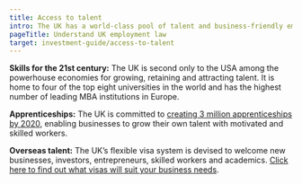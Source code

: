 ```yaml
---
title: Access to talent
intro: The UK has a world-class pool of talent and business-friendly employment laws. You can also bring employees from abroad through a flexible visa system.
pageTitle: Understand UK employment law
target: investment-guide/access-to-talent
---
```


**Skills for the 21st century:** The UK is second only to the USA among the powerhouse economies for growing, retaining and attracting talent. It is home to four of the top eight universities in the world and has the highest number of leading MBA institutions in Europe. 

**Apprenticeships:** The UK is committed to [creating 3 million apprenticeships by 2020](https://www.gov.uk/government/uploads/system/uploads/attachment_data/file/482754/BIS-15-604-english-apprenticeships-our-2020-vision.pdf), enabling businesses to grow their own talent with motivated and skilled workers.

**Overseas talent:** The UK’s flexible visa system is devised to welcome new businesses, investors, entrepreneurs, skilled workers and academics. [Click here to find out what visas will suit your business needs](/us/help-and-advise/apply-for-a-visa/).
